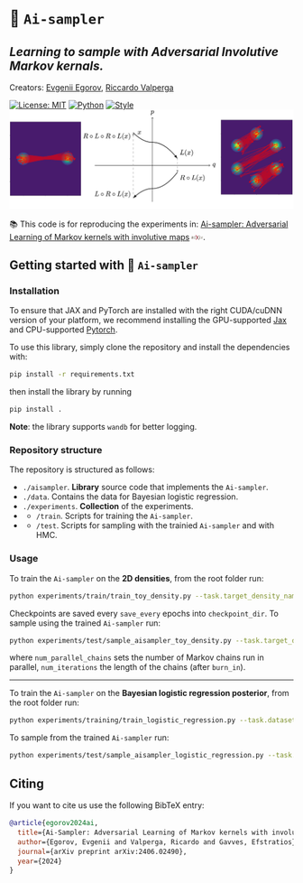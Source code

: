 # 🚀 `Ai-sampler`

## *Learning to sample with Adversarial Involutive Markov kernals.*

Creators: [Evgenii Egorov](https://github.com/evgenii-egorov), [Riccardo Valperga](https://twitter.com/RValperga)

[![License: MIT](https://img.shields.io/badge/License-MIT-purple)](https://opensource.org/licenses/MIT)
[![Python](https://img.shields.io/badge/python-3.10+-blue.svg)](https://www.python.org/downloads/release/python-390/)
[![Style](https://img.shields.io/badge/code%20style-black-000000)](https://github.com/psf/black)
![Schema](assets/fig_1.png)

<!-- <div style="display: flex; flex-direction: row; align-items: flex-start;">
  <img src="assets/jumps_mog2.png" alt="Another Figure" style="width: 25%; margin-right: 10px;">
  <img src="assets/time-reversibility.png" alt="Schema" style="width: 36%; margin-right: 10px;">
  <img src="assets/jumps_mog6.png" alt="Another Figure" style="width: 25%; margin-right: 10px;">
</div> -->

📚 This code is for reproducing the experiments in:  [Ai-sampler: Adversarial Learning of Markov kernels with involutive maps](https://arxiv.org/abs/2406.02490) <img src="assets/arxiv.png" width=20px>.

## Getting started with 🚀 `Ai-sampler`

### Installation

To ensure that JAX and PyTorch are installed with the right CUDA/cuDNN version of your platform, we recommend installing the GPU-supported [Jax](https://jax.readthedocs.io/en/latest/installation.html) and CPU-supported [Pytorch](https://pytorch.org/get-started/locally/).

To use this library, simply clone the repository and install the dependencies with:

```bash
pip install -r requirements.txt
```
then install the library by running

```bash
pip install .
```

**Note**: the library supports `wandb` for better logging.

### Repository structure

The repository is structured as follows:

- `./aisampler`. **Library** source code that implements the `Ai-sampler`. 
- `./data`. Contains the data for Bayesian logistic regression.
- `./experiments`. **Collection** of the experiments.
- - `/train`. Scripts for training the `Ai-sampler`.
- - `/test`. Scripts for sampling with the trainied `Ai-sampler` and with HMC.

### Usage

To train the `Ai-sampler` on the **2D densities**, from the root folder run:

```bash
python experiments/train/train_toy_density.py --task.target_density_name=hamiltonian_mog2  --task.train.num_epochs=51 --task.checkpoint.checkpoint_dir=./checkpoints --task.checkpoint.save_every=50
```
Checkpoints are saved every `save_every` epochs into `checkpoint_dir`. To sample using the trained `Ai-sampler` run:

```bash
python experiments/test/sample_aisampler_toy_density.py --task.target_density_name=hamiltonian_mog2 --task.checkpoint.checkpoint_dir=./checkpoints --task.checkpoint.checkpoint_epoch=50 --task.num_parallel_chains=10 --task.num_iterations=1000 --task.burn_in=100
```
where `num_parallel_chains` sets the number of Markov chains run in parallel, `num_iterations` the length of the chains (after `burn_in`).

-----------

To train the `Ai-sampler` on the **Bayesian logistic regression posterior**, from the root folder run:

```bash
python experiments/training/train_logistic_regression.py --task.dataset_name=Heart  --task.train.num_epochs=200 --task.checkpoint.checkpoint_dir=./checkpoints --task.checkpoints.save_every=50
```

To sample from the trained `Ai-sampler` run:

```bash
python experiments/test/sample_aisampler_logistic_regression.py --task.dataset_name=Heart --task.checkpoint.checkpoint_dir=./checkpoints --task.checkpoint.checkpoint_epoch=400 --task.num_parallel_chains=10 --task.num_iterations=1000 --task.burn_in=100
```


## Citing

If you want to cite us use the following BibTeX entry:

```bibtex
@article{egorov2024ai,
  title={Ai-Sampler: Adversarial Learning of Markov kernels with involutive maps},
  author={Egorov, Evgenii and Valperga, Ricardo and Gavves, Efstratios},
  journal={arXiv preprint arXiv:2406.02490},
  year={2024}
}
```